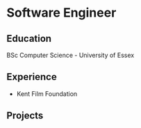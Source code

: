 # Software Engineer

## Education
BSc Computer Science - University of Essex

## Experience
- Kent Film Foundation

## Projects
